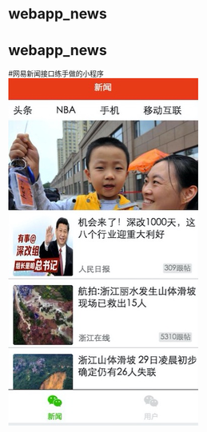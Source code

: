 # webapp_news
# webapp_news
#网易新闻接口练手做的小程序
![Aaron Swartz](https://github.com/hangaoyu/webapp_news/blob/master/n.png?raw=true) 

